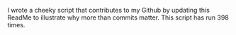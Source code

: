 I wrote a cheeky script that contributes to my Github by updating this ReadMe to illustrate why more than commits matter. This script has run 398 times.